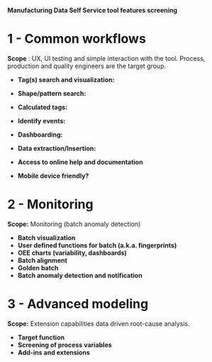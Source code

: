 **Manufacturing Data Self Service tool features screening**

# 1 - Common workflows
**Scope** : UX, UI testing and simple interaction with the tool. Process, production and quality engineers are the target group.

- **Tag(s) search and visualization:**

- **Shape/pattern search:**

- **Calculated tags:**

- **Identify events:**

- **Dashboarding:**

- **Data extraction/Insertion:**

- **Access to online help and documentation**

- **Mobile device friendly?**

# 2 - Monitoring 
**Scope:** Monitoring (batch anomaly detection)

- **Batch visualization**
- **User defined functions for batch (a.k.a. fingerprints)**
- **OEE charts (variability, dashboards)**
- **Batch alignment**
- **Golden batch**
- **Batch anomaly detection and notification**

# 3 - Advanced modeling 
**Scope:** Extension capabilities data driven root-cause analysis.

- **Target function**
- **Screening of process variables**
- **Add-ins and extensions**
